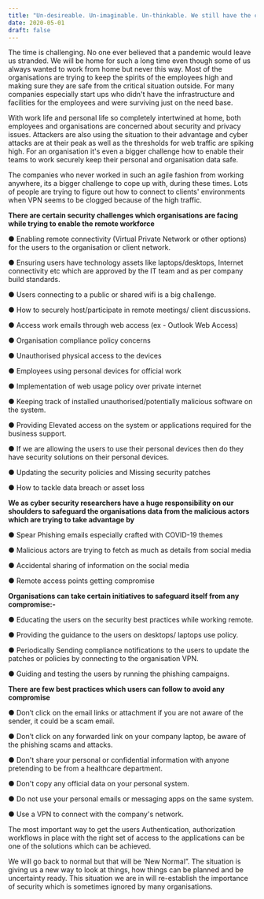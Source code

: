 ```yaml
---
title: "Un-desireable. Un-imaginable. Un-thinkable. We still have the capacity to out beat the threats to your privacy."
date: 2020-05-01
draft: false
---
```


The time is challenging. No one ever believed that a pandemic would leave us stranded. We will be home for such a long time even though some of us always wanted to work from home but never this way. Most of the organisations are trying to keep the spirits of the employees high and making sure they are safe from the critical situation outside. For many companies especially start ups who didn't have the infrastructure and facilities for the employees and were surviving just on the need base. 

 With work life and personal life so completely intertwined at home, both employees and organisations are concerned about security and privacy issues. Attackers are also using the situation to their advantage and cyber attacks are at their peak as well as the thresholds for web traffic are spiking high. For an organisation it's even a bigger challenge how to enable their teams to work securely keep their personal and organisation data safe.

 The companies who never worked in such an agile fashion from working anywhere, its a bigger challenge to cope up with, during these times. Lots of people are trying to figure out how to connect to clients' environments when VPN seems to be clogged because of the high traffic.

**There are certain security challenges which organisations are facing while trying to enable the remote workforce**

●     Enabling remote connectivity (Virtual Private Network or other options) for the users to the organisation or client network.

●     Ensuring users have technology assets like laptops/desktops, Internet connectivity etc which are approved by the IT team and as per company build standards.

●     Users connecting to a public or shared wifi is a big challenge.

●     How to securely host/participate in remote meetings/ client discussions.

●     Access work emails through web access (ex - Outlook Web Access)

●     Organisation compliance policy concerns

●     Unauthorised physical access to the devices 

●     Employees using personal devices for official work

●     Implementation of web usage policy over private internet

●     Keeping track of installed unauthorised/potentially malicious software on the system.

●     Providing Elevated access on the system or applications required for the business support.

●     If we are allowing the users to use their personal devices then do they have security solutions on their personal devices.

●     Updating the security policies and Missing security patches

●     How to tackle data breach or asset loss


**We as cyber security researchers have a huge responsibility on our shoulders to safeguard the organisations data from the malicious actors which are trying to take advantage by**

●     Spear Phishing emails especially crafted with COVID-19 themes

●     Malicious actors are trying to fetch as much as details from social media

●     Accidental sharing of information on the social media

●     Remote access points getting compromise 

**Organisations can take certain initiatives to safeguard itself from any compromise:-**

●     Educating the users on the security best practices while working remote.

●     Providing the guidance to the users on desktops/ laptops use policy.

●     Periodically Sending compliance notifications to the users to update the patches or policies by connecting to the organisation VPN.

●     Guiding and testing the users by running the phishing campaigns.

**There are few best practices which users can follow to avoid any compromise**

●     Don’t click on the email links or attachment if you are not aware of the sender, it could be a scam email.

●     Don’t click on any forwarded link on your company laptop, be aware of the phishing scams and attacks.

●     Don't share your personal or confidential information with anyone pretending to be from a healthcare department.

●     Don't copy any official data on your personal system.

●     Do not use your personal emails or messaging apps on the same system.

●     Use a VPN to connect with the company's network. 

The most important way to get the users Authentication, authorization workflows in place with the right set of access to the applications can be one of the solutions which can be achieved.

We will go back to normal but that will be ‘New Normal”. The situation is giving us a new way to look at things, how things can be planned and be uncertainty ready. This situation we are in will re-establish the importance of security which is sometimes ignored by many organisations.